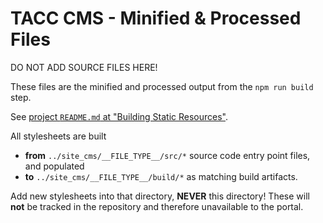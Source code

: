 # TACC CMS - Minified & Processed Files

DO NOT ADD SOURCE FILES HERE!

These files are the minified and processed output from the `npm run build` step.

See [project `README.md` at "Building Static Resources"](/README.md#Building%20Static%20Resources).

All stylesheets are built

- __from__ `../site_cms/__FILE_TYPE__/src/*` source code entry point files, and populated
- __to__ `../site_cms/__FILE_TYPE__/build/*` as matching build artifacts.

Add new stylesheets into that directory, __NEVER__ this directory!
These will __not__ be tracked in the repository and therefore unavailable to the portal.
